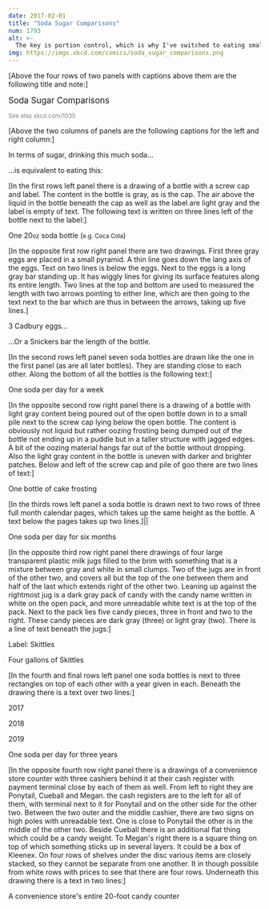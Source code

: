 ```yaml
---
date: 2017-02-01
title: "Soda Sugar Comparisons"
num: 1793
alt: >-
  The key is portion control, which is why I've switched to eating smaller cans of frosting instead of full bottles.
img: https://imgs.xkcd.com/comics/soda_sugar_comparisons.png
---
```

[Above the four rows of two panels with captions above them are the following title and note:]

<big>Soda Sugar Comparisons</big>

<small style="color:gray">See also xkcd.com/1035</small>

[Above the two columns of panels are the following captions for the left and right column:]

In terms of sugar, drinking this much soda...

...is equivalent to eating this:

[In the first rows left panel there is a drawing of a bottle with a screw cap and label. The content in the bottle is gray, as is the cap. The air above the liquid in the bottle beneath the cap as well as the label are light gray and the label is empty of text. The following text is written on three lines left of the bottle next to the label:]

One 20<small>oz</small> soda bottle (<small>e.g. Coca Cola</small>)

[In the opposite first row right panel there are two drawings. First three gray eggs are placed in a small pyramid. A thin line goes down the lang axis of the eggs. Text on two lines is below the eggs. Next to the eggs is a long gray bar standing up. It has wiggly lines for giving its surface features along its entire length. Two lines at the top and bottom are used to measured the length with two arrows pointing to either line, which are then going to the text next to the bar which are thus in between the arrows, taking up five lines.]

3 Cadbury eggs...

...Or a Snickers bar the length of the bottle.

[In the second rows left panel seven soda bottles are drawn like the one in the first panel (as are all later bottles). They are standing close to each other. Along the bottom of all the bottles is the following text:]

One soda per day for a week

[In the opposite second row right panel there is a drawing of a bottle with light gray content being poured out of the open bottle down in to a small pile next to the screw cap lying below the open bottle. The content is obviously not liquid but rather oozing frosting being dumped out of the bottle not ending up in a puddle but in a taller structure with jagged edges. A bit of the oozing material hangs far out of the bottle without dropping. Also the light gray content in the bottle is uneven with darker and brighter patches. Below and left of the screw cap and pile of goo there are two lines of text:]

One bottle of cake frosting

[In the thirds rows left panel a soda bottle is drawn next to two rows of three full month calendar pages, which takes up the same height as the bottle. A text below the pages takes up two lines.]||

One soda per day for six months

[In the opposite third row right panel there drawings of four large transparent plastic milk jugs filled to the brim with something that is a mixture between gray and white in small clumps. Two of the jugs are in front of the other two, and covers all but the top of the one between them and half of the last which extends right of the other two. Leaning up against the rightmost jug is a dark gray pack of candy with the candy name written in white on the open pack, and more unreadable white text is at the top of the pack. Next to the pack lies five candy pieces, three in front and two to the right. These candy pieces are dark gray (three) or light gray (two). There is a line of text beneath the jugs:]

Label: Skittles

Four gallons of Skittles

[In the fourth and final rows left panel one soda bottles is next to three rectangles on top of each other with a year given in each. Beneath the drawing there is a text over two lines:]

2017

2018

2019

One soda per day for three years

[In the opposite fourth row right panel there is a drawings of a convenience store counter with three cashiers behind it at their cash register with payment terminal close by each of them as well. From left to right they are Ponytail, Cueball and  Megan. the cash registers are to the left for all of them, with terminal next to it for Ponytail and on the other side for the other two. Between the two outer and the middle cashier, there are two signs on high poles with unreadable text. One is close to Ponytail the other is in the middle of the other two. Beside Cueball there is an additional flat thing which could be a candy weight. To Megan's right there is a square thing on top of which something sticks up in several layers. It could be a box of Kleenex. On four rows of shelves under the disc various items are closely stacked, so they cannot be separate from one another. It in though possible from white rows with prices to see that there are four rows. Underneath this drawing there is a text in two lines:]

A convenience store's entire 20-foot candy counter